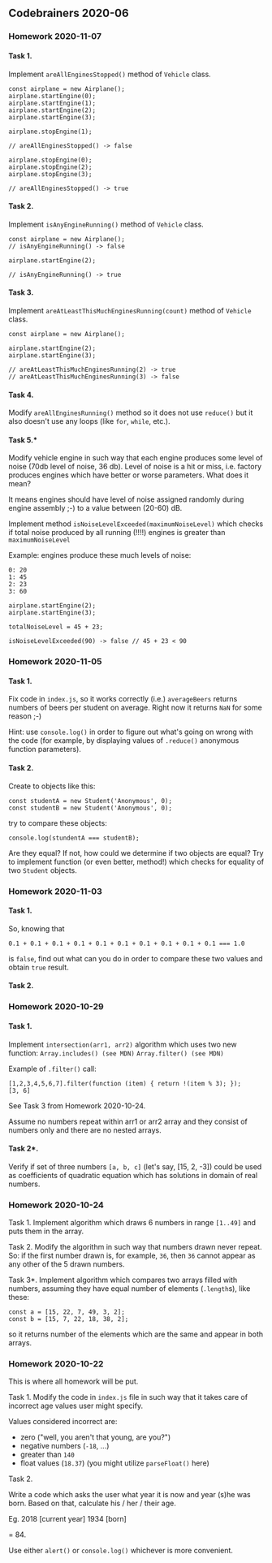 
## Codebrainers 2020-06


### Homework 2020-11-07

#### Task 1.

Implement `areAllEnginesStopped()` method of `Vehicle` class.

```
const airplane = new Airplane();
airplane.startEngine(0);
airplane.startEngine(1);
airplane.startEngine(2);
airplane.startEngine(3);

airplane.stopEngine(1);

// areAllEnginesStopped() -> false

airplane.stopEngine(0);
airplane.stopEngine(2);
airplane.stopEngine(3);

// areAllEnginesStopped() -> true

```

#### Task 2.
Implement `isAnyEngineRunning()` method of `Vehicle` class.

```
const airplane = new Airplane();
// isAnyEngineRunning() -> false

airplane.startEngine(2);

// isAnyEngineRunning() -> true

```

#### Task 3.
Implement `areAtLeastThisMuchEnginesRunning(count)` method of `Vehicle` class.

```
const airplane = new Airplane();

airplane.startEngine(2);
airplane.startEngine(3);

// areAtLeastThisMuchEnginesRunning(2) -> true
// areAtLeastThisMuchEnginesRunning(3) -> false

```

#### Task 4.
Modify `areAllEnginesRunning()` method so it does not use `reduce()` but
it also doesn't use any loops (like `for`, `while`, etc.).


#### Task 5.*

Modify vehicle engine in such way that each engine produces
some level of noise (70db level of noise, 36 db). Level of noise
is a hit or miss, i.e. factory produces engines which have
better or worse parameters. What does it mean?

It means engines should have level of noise assigned randomly
during engine assembly ;-) to a value between (20-60) dB.

Implement method `isNoiseLevelExceeded(maximumNoiseLevel)` which
checks if total noise produced by all running (!!!!) engines
is greater than `maximumNoiseLevel`

Example: engines produce these much levels of noise:
```
0: 20
1: 45
2: 23
3: 60

airplane.startEngine(2);
airplane.startEngine(3);

totalNoiseLevel = 45 + 23;
```

```
isNoiseLevelExceeded(90) -> false // 45 + 23 < 90
```





### Homework 2020-11-05

#### Task 1.

Fix code in `index.js`, so it works correctly (i.e.)
`averageBeers` returns numbers of beers per student on
average. Right now it returns `NaN` for some reason ;-)

Hint: use `console.log()` in order to figure out what's
going on wrong with the code (for example, by displaying
values of `.reduce()` anonymous function parameters).

#### Task 2.

Create to objects like this:
```
const studentA = new Student('Anonymous', 0);
const studentB = new Student('Anonymous', 0);
```

try to compare these objects:

```
console.log(stundentA === studentB);
```

Are they equal? If not, how could we determine if two
objects are equal? Try to implement function (or even better,
method!) which checks for equality of two `Student` objects.


### Homework 2020-11-03

#### Task 1.

So, knowing that
```
0.1 + 0.1 + 0.1 + 0.1 + 0.1 + 0.1 + 0.1 + 0.1 + 0.1 + 0.1 === 1.0
```
is `false`, find out what can you do in order to compare these two values and obtain `true` result.

#### Task 2.



### Homework 2020-10-29

#### Task 1.
Implement `intersection(arr1, arr2)` algorithm which uses two new function:
`Array.includes() (see MDN)`
`Array.filter() (see MDN)`

Example of `.filter()` call:
```
[1,2,3,4,5,6,7].filter(function (item) { return !(item % 3); });
[3, 6]
```
See Task 3 from Homework 2020-10-24.

Assume no numbers repeat within arr1 or arr2 array and they consist of
numbers only and there are no nested arrays.

#### Task 2*.
Verify if set of three numbers `[a, b, c]` (let's say, [15, 2, -3])
could be used as coefficients of quadratic equation which has solutions
in domain of real numbers.

### Homework 2020-10-24

Task 1.
Implement algorithm which draws 6 numbers in range `[1..49]`
and puts them in the array.

Task 2.
Modify the algorithm in such way that numbers drawn never repeat.
So: if the first number drawn is, for example, `36`, then `36` cannot
appear as any other of the 5 drawn numbers.

Task 3*.
Implement algorithm which compares two arrays filled with numbers,
assuming they have equal number of elements (`.length`s), like these:
```
const a = [15, 22, 7, 49, 3, 2];
const b = [15, 7, 22, 18, 38, 2];
``` 
so it returns number of the elements which are the same and appear in
both arrays.


### Homework 2020-10-22

This is where all homework will be put.

Task 1. Modify the code in `index.js` file in such way that
it takes care of incorrect age values user might specify.

Values considered incorrect are: 
* zero ("well, you aren't that young, are you?")
* negative numbers (`-18`, ...)
* greater than `140`
* float values (`18.37`) (you might utilize `parseFloat()` here)

Task 2.

Write a code which asks the user what year it is now and year
(s)he was born. Based on that, calculate his / her / their age.

Eg.
2018 [current year]
1934 [born]

= 84.

Use either `alert()` or `console.log()` whichever is more
convenient.